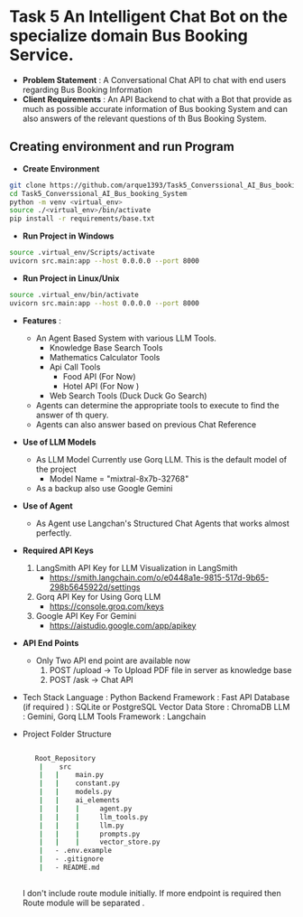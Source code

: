 # Task 5 An Intelligent Chat Bot on the specialize domain Bus Booking Service.
 
- **Problem Statement** : A Conversational Chat API  to chat with end users regarding Bus Booking Information 
- **Client Requirements** : 
    An API Backend to chat with a Bot that provide as much as possible accurate information of Bus booking System and can also answers of the relevant questions of th Bus Booking System.

## Creating environment and run Program 
- **Create Environment**
```bash
git clone https://github.com/arque1393/Task5_Converssional_AI_Bus_booking_System.git
cd Task5_Converssional_AI_Bus_booking_System
python -m venv <virtual_env>
source ./<virtual_env>/bin/activate 
pip install -r requirements/base.txt
```
- **Run Project in Windows**
```bash
source .virtual_env/Scripts/activate
uvicorn src.main:app --host 0.0.0.0 --port 8000
```
- **Run Project in Linux/Unix**
```bash
source .virtual_env/bin/activate
uvicorn src.main:app --host 0.0.0.0 --port 8000
```


- **Features** : 
    - An Agent Based System with various LLM Tools.
        - Knowledge Base Search Tools 
        - Mathematics Calculator Tools
        - Api Call Tools 
            - Food API (For Now)
            - Hotel API (For Now )
        - Web Search Tools  (Duck Duck Go Search)
    - Agents can determine the appropriate tools to execute  to find the answer of th query. 
    - Agents can also answer based on previous Chat Reference 

- **Use of LLM Models** 
    - As LLM Model Currently use Gorq LLM. This is the default model of the project 
        - Model Name = "mixtral-8x7b-32768"
    - As a backup also use Google Gemini 
- **Use of Agent**
    - As Agent use Langchan's Structured Chat Agents that works almost perfectly.

- **Required API Keys**
    1. LangSmith API Key for LLM Visualization in LangSmith
        - https://smith.langchain.com/o/e0448a1e-9815-517d-9b65-298b5645922d/settings
    2. Gorq API Key for Using Gorq LLM
        - https://console.groq.com/keys
    3. Google API Key For Gemini 
        - https://aistudio.google.com/app/apikey

- **API End Points**
    - Only Two API end point are available now 
        1. POST  /upload   -> To Upload PDF file in server as knowledge base 
        2. POST  /ask      -> Chat API 

- Tech Stack 
    Language : Python 
    Backend Framework : Fast API 
    Database (if required ) : SQLite or PostgreSQL
    Vector Data Store : ChromaDB 
    LLM : Gemini, Gorq 
    LLM Tools Framework : Langchain  

- Project Folder Structure 
    ```bash
    
       Root_Repository 
        |    src
        |   |    main.py
        |   |    constant.py
        |   |    models.py
        |   |    ai_elements
        |   |    |     agent.py
        |   |    |     llm_tools.py
        |   |    |     llm.py
        |   |    |     prompts.py
        |   |    |     vector_store.py
        |   - .env.example
        |   - .gitignore
        |   - README.md
        
    ```
    I don't include route module initially. If more endpoint is required then Route module will be separated .
    

